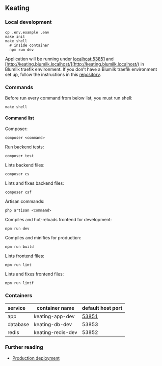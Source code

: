 ## Keating
### Local development
```
cp .env.example .env
make init
make shell
  # inside container
  npm run dev
```
Application will be running under [localhost:53851](http://localhost:53851) and [http://keating.blumilk.localhost/](http://keating.blumilk.localhost/) in Blumilk traefik environment. If you don't have a Blumilk traefik environment set up, follow the instructions in this [repository](https://github.com/blumilksoftware/environment).


### Commands
Before run every command from below list, you must run shell:
```
make shell
```
#### Command list
Composer:
```
composer <command>
```
Run backend tests:
```
composer test
```
Lints backend files:
```
composer cs
```
Lints and fixes backend files:
```
composer csf
```
Artisan commands:
```
php artisan <command>
```
Compiles and hot-reloads frontend for development:
```
npm run dev
```
Compiles and minifies for production:
```
npm run build
```
Lints frontend files:
```
npm run lint
```
Lints and fixes frontend files:
```
npm run lintf
```

### Containers

| service  | container name               | default host port               |
|:---------|------------------------------|---------------------------------|
| app      | keating-app-dev     | [53851](http://localhost:53851) |
| database | keating-db-dev      | 53853                           |
| redis    | keating-redis-dev   | 53852                           |

### Further reading
* [Production deployment](./production_deployment.md)
